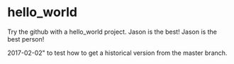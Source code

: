 # hello_world
Try the github with a hello_world project.
Jason is the best!
Jason is the best person!

2017-02-02" to test how to get a historical version from the master branch.
